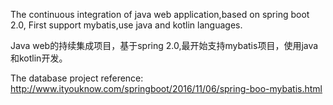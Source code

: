 The continuous integration of java web application,based on spring boot 2.0,
First support mybatis,use java and kotlin languages.

Java web的持续集成项目，基于spring 2.0,最开始支持mybatis项目，使用java和kotlin开发。

The database project reference:
 http://www.ityouknow.com/springboot/2016/11/06/spring-boo-mybatis.html
